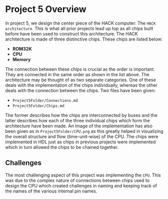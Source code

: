 # Project 5 Overview

In project 5, we design the center piece of the HACK computer: The `HACK architecture`. This is what all prior projects lead up top as all chips built before have been used to construct this architecture. The HACK architecture is made of three distinctive chips. These chips are listed below:

- **ROM32K**
- **CPU**
- **Memory**

The connection between these chips is crucial as the order is important. They are connected in the same order as shown in the list above. The architecture may be thought of as two separate categories. One of these deals with the implementation of the chips individually, whereas the other deals with the connection between the chips. Two files have been given:

- `Project5Folder/Connections.md`
- `Project5Folder/Chips.md`

The former describes how the chips are interconnected by buses and the latter describes how each of the three individual chips which form the architecture have been made. An image of the implementation has also been given as in `Project5Folder/CPU.png` as this greatly helped in visualizing the overall structure and flow (time-unit-wise) of the CPU. The chips were implemented in HDL just as chips in previous projects were implemented which in turn allowed the chips to be chained together.

## Challenges

The most challenging aspect of this project was implementing the `CPU`. This was due to the complex nature of connections between chips used to design the CPU which created challenges in naming and keeping track of the names of the various internal pin names.